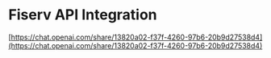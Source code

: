 # Fiserv API Integration

[https://chat.openai.com/share/13820a02-f37f-4260-97b6-20b9d27538d4](https://chat.openai.com/share/13820a02-f37f-4260-97b6-20b9d27538d4)